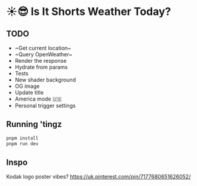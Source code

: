 # ☀️😎 Is It Shorts Weather Today?

## TODO

- ~Get current location~
- ~Query OpenWeather~
- Render the response
- Hydrate from params
- Tests
- New shader background
- OG image
- Update title
- America mode 🇺🇸
- Personal trigger settings

## Running 'tingz

```bash
pnpm install
pnpm run dev
```

## Inspo

Kodak logo poster vibes? https://uk.pinterest.com/pin/7177680651626052/

